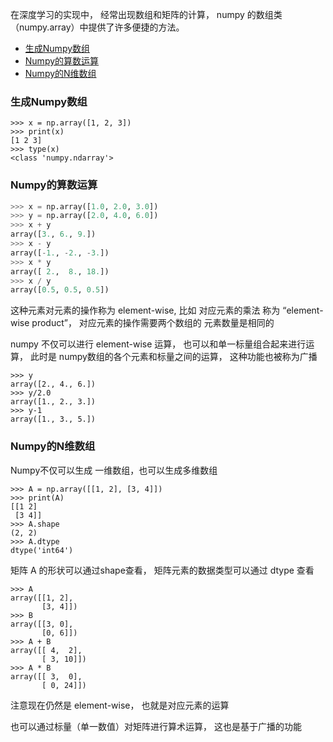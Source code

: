 在深度学习的实现中， 经常出现数组和矩阵的计算， numpy 的数组类（numpy.array）中提供了许多便捷的方法。

- [生成Numpy数组](#生成numpy数组)
- [Numpy的算数运算](#numpy的算数运算)
- [Numpy的N维数组](#numpy的n维数组)

### 生成Numpy数组
```
>>> x = np.array([1, 2, 3])
>>> print(x)
[1 2 3]
>>> type(x)
<class 'numpy.ndarray'>
```

### Numpy的算数运算

```python
>>> x = np.array([1.0, 2.0, 3.0])
>>> y = np.array([2.0, 4.0, 6.0])
>>> x + y
array([3., 6., 9.])
>>> x - y
array([-1., -2., -3.])
>>> x * y
array([ 2.,  8., 18.])
>>> x / y
array([0.5, 0.5, 0.5])
```
这种元素对元素的操作称为 element-wise, 比如 对应元素的乘法 称为 “element-wise product”， 对应元素的操作需要两个数组的 元素数量是相同的

numpy 不仅可以进行 element-wise 运算， 也可以和单一标量组合起来进行运算， 此时是 numpy数组的各个元素和标量之间的运算， 这种功能也被称为广播

```
>>> y
array([2., 4., 6.])
>>> y/2.0
array([1., 2., 3.])
>>> y-1
array([1., 3., 5.])
```

### Numpy的N维数组
Numpy不仅可以生成 一维数组，也可以生成多维数组

```
>>> A = np.array([[1, 2], [3, 4]])
>>> print(A)
[[1 2]
 [3 4]]
>>> A.shape
(2, 2)
>>> A.dtype
dtype('int64')
```
矩阵 A 的形状可以通过shape查看， 矩阵元素的数据类型可以通过 dtype 查看

```
>>> A
array([[1, 2],
       [3, 4]])
>>> B
array([[3, 0],
       [0, 6]])
>>> A + B
array([[ 4,  2],
       [ 3, 10]])
>>> A * B
array([[ 3,  0],
       [ 0, 24]])
```
注意现在仍然是 element-wise， 也就是对应元素的运算

也可以通过标量（单一数值）对矩阵进行算术运算， 这也是基于广播的功能

```

```